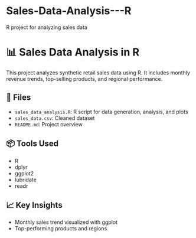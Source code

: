 # Sales-Data-Analysis---R
 R project for analyzing sales data
# 📊 Sales Data Analysis in R

This project analyzes synthetic retail sales data using R. It includes monthly revenue trends, top-selling products, and regional performance.

## 📁 Files
- `sales_data_analysis.R`: R script for data generation, analysis, and plots
- `sales_data.csv`: Cleaned dataset
- `README.md`: Project overview

## 📦 Tools Used
- R
- dplyr
- ggplot2
- lubridate
- readr

## 📈 Key Insights
- Monthly sales trend visualized with ggplot
- Top-performing products and regions

